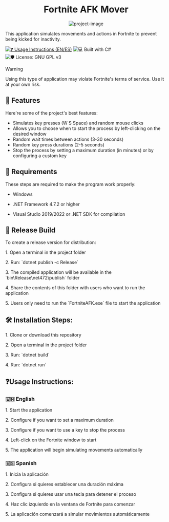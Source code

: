 ﻿<h1 align="center" id="title">Fortnite AFK Mover</h1>

<p align="center"><img src="https://socialify.git.ci/theMergeMaster/XPFarm/image?language=1&amp;name=1&amp;owner=1&amp;pattern=Floating+Cogs&amp;stargazers=1&amp;theme=Auto" alt="project-image"></p>

<p id="description">This application simulates movements and actions in Fortnite to prevent being kicked for inactivity.</p>



[![❓ Usage Instructions (EN/ES)](https://img.shields.io/badge/❓-Usage%20Instructions-blue?style=flat)](#usage-instructions)
![💻 Built with C#](https://img.shields.io/badge/💻%20Built%20with-csharp-178600?style=flat&logo=csharp&logoColor=white)
![🛡️ License: GNU GPL v3](https://img.shields.io/badge/🛡️%20License-GNU%20GPL%20v3-blue?style=flat)



> [!WARNING]  
> Using this type of application may violate Fortnite's terms of service. Use it at your own risk.



<h2>🧐 Features</h2>

Here're some of the project's best features:

*   Simulates key presses (W S Space) and random mouse clicks
*   Allows you to choose when to start the process by left-clicking on the desired window
*   Random wait times between actions (3-30 seconds)
*   Random key press durations (2-5 seconds)
*   Stop the process by setting a maximum duration (in minutes) or by configuring a custom key



<h2>📝 Requirements</h2>

These steps are required to make the program work properly:

* Windows

* .NET Framework 4.7.2 or higher

* Visual Studio 2019/2022 or .NET SDK for compilation



<h2>🚀 Release Build</h2>

To create a release version for distribution:

<p>1. Open a terminal in the project folder</p>

<p>2. Run: `dotnet publish -c Release`</p>

<p>3. The compiled application will be available in the `bin\Release\net472\publish` folder</p>

<p>4. Share the contents of this folder with users who want to run the application</p>

<p>5. Users only need to run the `FortniteAFK.exe` file to start the application</p>



<h2>🛠️ Installation Steps:</h2>

<p>1. Clone or download this repository</p>

<p>2. Open a terminal in the project folder</p>

<p>3. Run: `dotnet build`</p>

<p>4. Run: `dotnet run`</p>



<h2 id="usage-instructions">❓Usage Instructions:</h2>

<h3>🇪🇳 English</h3>

<p>1. Start the application</p>

<p>2. Configure if you want to set a maximum duration</p>

<p>3. Configure if you want to use a key to stop the process</p>

<p>4. Left-click on the Fortnite window to start</p>

<p>5. The application will begin simulating movements automatically</p>

<h3>🇪🇸 Spanish</h3>

<p>1. Inicia la aplicación</p>

<p>2. Configura si quieres establecer una duración máxima</p>

<p>3. Configura si quieres usar una tecla para detener el proceso</p>

<p>4. Haz clic izquierdo en la ventana de Fortnite para comenzar</p>

<p>5. La aplicación comenzará a simular movimientos automáticamente</p>
